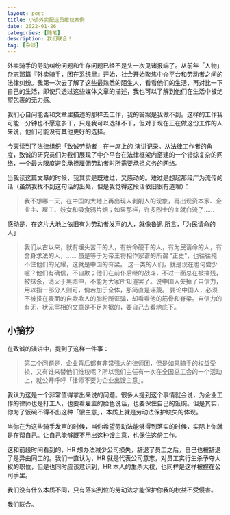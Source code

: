 ```yaml
---
layout: post
title: 小谈外卖配送员维权案例
date: 2022-01-26
categories: [随笔]
description: 我们联合！
tag: [杂谈]
---
```


外卖骑手的劳动纠纷问题和生存问题已经不是头一次见诸报端了。从前年「人物」杂志那篇『[外卖骑手，困在系统里](https://epaper.gmw.cn/wzb/html/2020-09/12/nw.D110000wzb_20200912_1-01.htm)』开始，社会开始聚焦中介平台和劳动者之间的法律纠纷。我第一次去了解了这些最熟悉的陌生人，看看他们的生活，再对比一下自己的生活，即使只透过这些媒体文章的描述，我也可以了解到他们在生活中被绝望包裹的无力感。

我扪心自问能否和文章里描述的那样去工作，我的答案是我做不到。这样的工作我可能一分钟也不愿意多干，只是我可以选择不干，但对于现在正在做这份工作的人来说，他们可能没有其他更好的选择。

今天读到了法律组织「致诚劳动者」在一席上的 [演讲记录](https://mp.weixin.qq.com/s/KNLWPjHf6YzTMUNWUkZrUg)。从法律工作者的角度，致诚的研究员们为我们展现了中介平台在法律框架内搭建的一个错综复杂的网络，一个最大限度避免承担雇佣劳动者时所需要承担义务的网络。

当我读这篇文章的时候，我其实是既难过，又感动的。难过是想起那段广为流传的话（虽然我找不到这句话的出处，但是我觉得这段话依旧很有道理）：

> 我不想哪一天，在中国的大地上再出现人剥削人的现象，再出现资本家、企业主、雇工、妓女和吸食鸦片烟；如果那样，许多烈士的血就白流了……

感动是，在这片大地上依旧有为劳动者发声的人，就像鲁迅 [所言](http://www.luxunmuseum.com.cn/cx/content.php?id=1955&bt=中国人失掉自信力了吗)，「为民请命的人」

> 我们从古以来，就有埋头苦干的人，有拚命硬干的人，有为民请命的人，有舍身求法的人，…… 虽是等于为帝王将相作家谱的所谓 “正史”，也往往掩不住他们的光耀，这就是中国的脊梁。
> 这一类的人们，就是现在也何尝少呢？他们有确信，不自欺；他们在前仆后继的战斗，不过一面总在被摧残，被抹杀，消灭于黑暗中，不能为大家所知道罢了。说中国人失掉了自信力，用以指一部分人则可，倘若加于全体，那简直是诬蔑。
> 要论中国人，必须不被搽在表面的自欺欺人的脂粉所诓骗，却看看他的筋骨和脊梁。自信力的有无，状元宰相的文章是不足为据的，要自己去看地底下。

## 小摘抄

在致诚的演讲中，提到了这样一件事：

> 第二个问题是，企业背后都有非常强大的律师团，但是如果骑手的权益受损，又有谁来替他们维权呢？所以我们主任有一次在全国总工会的一个活动上，就公开呼吁「律师不要为企业出馊主意」。

我认为这是一个非常值得拿出来说的问题。很多人提到这个事情就会说，为企业工作的律师也是打工人，也要看雇主的脸色说话，也要保住自己的饭碗。但是其实，你为了饭碗不得不出这种「馊主意」，本质上就是劳动法保护缺失的体现。

当你在为这些骑手发声的时候，当你希望劳动法能够得到落实的时候，实际上你就是在帮自己。让自己能够既不用出这种馊主意，也保住这份工作。

这和前段时间看到的，HR 想办法减少公司损失，辞退了员工之后，自己也被辞退了是异曲同工的。我们一直认为，HR 就是代表公司意志，对员工实行生杀予夺大权的职位，但是也同时应该意识到，HR 本人的生杀大权，也同样是这样被握在公司手里。

我们没有什么本质不同，只有落实到位的劳动法才能保护你我的权益不受侵害。

我们联合。

